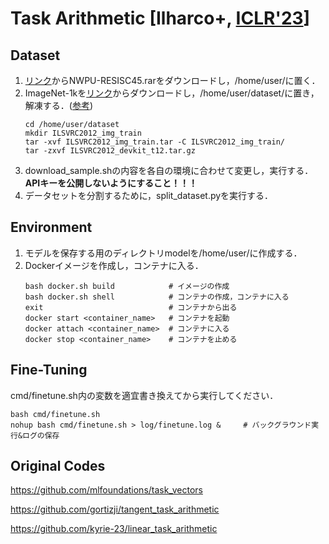 # Task Arithmetic [Ilharco+, [ICLR'23](https://openreview.net/forum?id=6t0Kwf8-jrj)]

## Dataset
1. [リンク](https://onedrive.live.com/?authkey=%21AHHNaHIlzp%5FIXjs&id=5C5E061130630A68%21107&cid=5C5E061130630A68&parId=root&parQt=sharedby&o=OneUp)からNWPU-RESISC45.rarをダウンロードし，/home/user/に置く．
1. ImageNet-1kを[リンク](https://image-net.org/index.php)からダウンロードし，/home/user/dataset/に置き，解凍する．([参考](https://zenn.dev/hidetoshi/articles/20210703_how_to_download_imagenet))
    ```code
    cd /home/user/dataset
    mkdir ILSVRC2012_img_train
    tar -xvf ILSVRC2012_img_train.tar -C ILSVRC2012_img_train/
    tar -zxvf ILSVRC2012_devkit_t12.tar.gz
    ```
1. download_sample.shの内容を各自の環境に合わせて変更し，実行する．**APIキーを公開しないようにすること！！！**
1. データセットを分割するために，split_dataset.pyを実行する．

## Environment
1. モデルを保存する用のディレクトリmodelを/home/user/に作成する．
1. Dockerイメージを作成し，コンテナに入る．
    ```code
    bash docker.sh build            # イメージの作成
    bash docker.sh shell            # コンテナの作成，コンテナに入る
    exit                            # コンテナから出る
    docker start <container_name>   # コンテナを起動
    docker attach <container_name>  # コンテナに入る
    docker stop <container_name>    # コンテナを止める
    ```

## Fine-Tuning
cmd/finetune.sh内の変数を適宜書き換えてから実行してください．
```code
bash cmd/finetune.sh
nohup bash cmd/finetune.sh > log/finetune.log &     # バックグラウンド実行&ログの保存
```

## Original Codes
https://github.com/mlfoundations/task_vectors

https://github.com/gortizji/tangent_task_arithmetic

https://github.com/kyrie-23/linear_task_arithmetic
